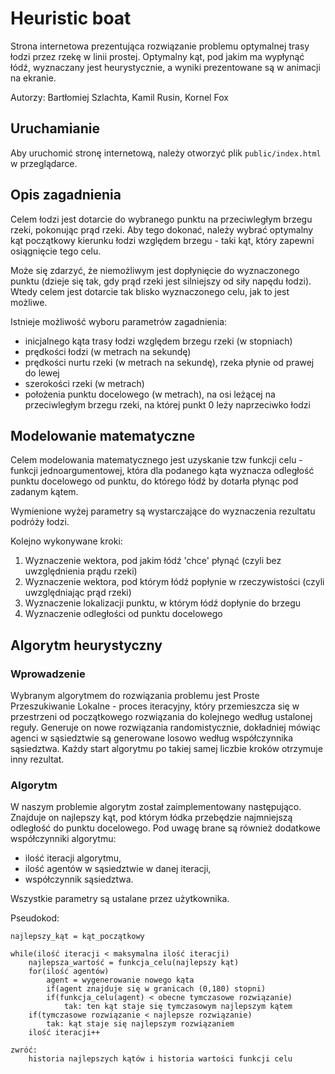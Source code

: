 # Heuristic boat

Strona internetowa prezentująca rozwiązanie problemu optymalnej trasy łodzi przez rzekę w linii prostej. Optymalny kąt, pod jakim ma wypłynąć łódź, wyznaczany jest heurystycznie, a wyniki prezentowane są w animacji na ekranie.

Autorzy: Bartłomiej Szlachta, Kamil Rusin, Kornel Fox

## Uruchamianie

Aby uruchomić stronę internetową, należy otworzyć plik `public/index.html` w przeglądarce.

## Opis zagadnienia

Celem łodzi jest dotarcie do wybranego punktu na przeciwległym brzegu rzeki, pokonując prąd rzeki. Aby tego dokonać, należy wybrać optymalny kąt początkowy kierunku łodzi względem brzegu - taki kąt, który zapewni osiągnięcie tego celu.
 
Może się zdarzyć, że niemożliwym jest dopłynięcie do wyznaczonego punktu (dzieje się tak, gdy prąd rzeki jest silniejszy od siły napędu łodzi). Wtedy celem jest dotarcie tak blisko wyznaczonego celu, jak to jest możliwe.

Istnieje możliwość wyboru parametrów zagadnienia:
- inicjalnego kąta trasy łodzi względem brzegu rzeki (w stopniach)
- prędkości łodzi (w metrach na sekundę)
- prędkości nurtu rzeki (w metrach na sekundę), rzeka płynie od prawej do lewej
- szerokości rzeki (w metrach)
- położenia punktu docelowego (w metrach), na osi leżącej na przeciwległym brzegu rzeki, na której punkt 0 leży naprzeciwko łodzi

## Modelowanie matematyczne

Celem modelowania matematycznego jest uzyskanie tzw funkcji celu - funkcji jednoargumentowej, która dla podanego kąta wyznacza odległość punktu docelowego od punktu, do którego łódź by dotarła płynąc pod zadanym kątem.

Wymienione wyżej parametry są wystarczające do wyznaczenia rezultatu podróży łodzi.

Kolejno wykonywane kroki:
1. Wyznaczenie wektora, pod jakim łódź 'chce' płynąć (czyli bez uwzględnienia prądu rzeki)
2. Wyznaczenie wektora, pod którym łódź popłynie w rzeczywistości (czyli uwzględniając prąd rzeki)
3. Wyznaczenie lokalizacji punktu, w którym łódź dopłynie do brzegu
4. Wyznaczenie odległości od punktu docelowego

## Algorytm heurystyczny

### Wprowadzenie
Wybranym algorytmem do rozwiązania problemu jest Proste Przeszukiwanie Lokalne - proces iteracyjny, który przemieszcza się w przestrzeni od początkowego rozwiązania
do kolejnego według ustalonej reguły. Generuje on nowe rozwiązania randomistycznie, dokładniej
 mówiąc agenci w sąsiedztwie są generowane losowo według współczynnika sąsiedztwa. Każdy 
 start algorytmu po takiej samej liczbie kroków otrzymuje inny rezultat.
 
### Algorytm
W naszym problemie algorytm został zaimplementowany następująco. 
Znajduje on najlepszy kąt, pod którym łódka przebędzie najmniejszą odległość do punktu
docelowego. Pod uwagę brane są również dodatkowe współczynniki algorytmu: 
- ilość iteracji algorytmu,
- ilość agentów w sąsiedztwie w danej iteracji,
- współczynnik sąsiedztwa.

Wszystkie parametry są ustalane przez użytkownika.

Pseudokod:
```{tidy=FALSE, eval=FALSE, highlight=FALSE }
najlepszy_kąt = kąt_początkowy

while(ilość iteracji < maksymalna ilość iteracji)
    najlepsza_wartość = funkcja_celu(najlepszy kąt)
    for(ilość agentów)
        agent = wygenerowanie nowego kąta
        if(agent znajduje się w granicach (0,180) stopni)
        if(funkcja_celu(agent) < obecne tymczasowe rozwiązanie)
            tak: ten kąt staje się tymczasowym najlepszym kątem
    if(tymczasowe rozwiązanie < najlepsze rozwiązanie)
        tak: kąt staje się najlepszym rozwiązaniem
    ilość iteracji++

zwróć:
    historia najlepszych kątów i historia wartości funkcji celu
```
